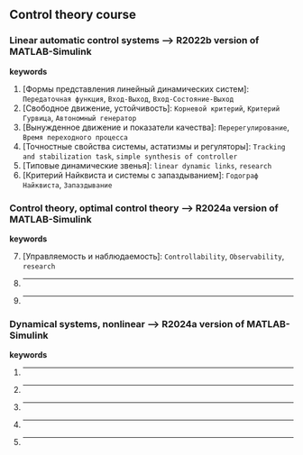 ## Control theory course
### Linear automatic control systems --> R2022b version of MATLAB-Simulink
**keywords**

1. [Формы представления линейный динамических систем]: `Передаточная функция`, `Вход-Выход`, `Вход-Состояние-Выход`
2. [Свободное движение, устойчивость]: `Корневой критерий`, `Критерий Гурвица`, `Автономный генератор`
3. [Вынужденное движение и показатели качества]: `Перерегулирование`, `Время переходного процесса`
4. [Точностные свойства системы, астатизмы и регуляторы]: `Tracking and stabilization task`, `simple synthesis of controller`
5. [Типовые динамические звенья]: `linear dynamic links`, `research`
6. [Критерий Найквиста и системы с запаздыванием]: `Годограф Найквиста`, `Запаздывание`

### Control theory, optimal control theory --> R2024a version of MATLAB-Simulink
**keywords**

7. [Управляемость и наблюдаемость]: `Controllability`, `Observability`, `research` 
8. ---
9. ---

### Dynamical systems, nonlinear --> R2024a version of MATLAB-Simulink
**keywords**
1. ---
2. ---
3. ---
4. ---
5. ---
